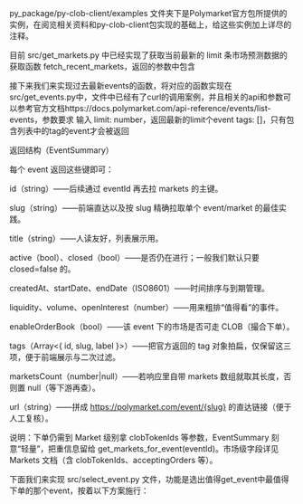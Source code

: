 py_package/py-clob-client/examples 文件夹下是Polymarket官方包所提供的实例，在阅览相关资料和py-clob-client包实现的基础上，给这些实例加上详尽的注释。

目前 src/get_markets.py 中已经实现了获取当前最新的 limit 条市场预测数据的获取函数 fetch_recent_markets，返回的参数中包含


接下来我们来实现过去最新events的函数，将对应的函数实现在 src/get_events.py中，文件中已经有了curl的调用案例，并且相关的api和参数可以参考官方文档https://docs.polymarket.com/api-reference/events/list-events，参数要求
输入
    limit: number，返回最新的limit个event
    tags: []，只有包含列表中的tag的event才会被返回

返回结构（EventSummary）

每个 event 返回这些键即可：

id（string）——后续通过 eventId 再去拉 markets 的主键。


slug（string）——前端直达以及按 slug 精确拉取单个 event/market 的最佳实践。


title（string）——人读友好，列表展示用。


active（bool）、closed（bool）——是否仍在进行；一般我们默认只要 closed=false 的。


createdAt、startDate、endDate（ISO8601）——时间排序与到期管理。


liquidity、volume、openInterest（number）——用来粗排“值得看”的事件。


enableOrderBook（bool）——该 event 下的市场是否可走 CLOB（撮合下单）。


tags（Array<{ id, slug, label }>）——把官方返回的 tag 对象拍扁，仅保留这三项，便于前端展示与二次过滤。


marketsCount（number|null）——若响应里自带 markets 数组就取其长度，否则置 null（等下游再查）。


url（string）——拼成 https://polymarket.com/event/{slug} 的直达链接（便于人工复核）。

说明：下单仍需到 Market 级别拿 clobTokenIds 等参数，EventSummary 刻意“轻量”，把重信息留给 get_markets_for_event(eventId)。市场级字段详见 Markets 文档（含 clobTokenIds、acceptingOrders 等）。



下面我们来实现 src/select_event.py 文件，功能是选出值得get_event中最值得下单的那个event，按着以下方案施行：



